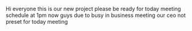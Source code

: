 Hi everyone this is our new project please be ready for today meeting schedule at 1pm
now guys due to busy in business meeting our ceo not preset for today meeting
